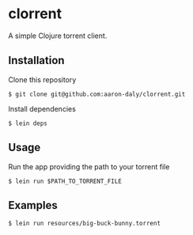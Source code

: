 # clorrent

A simple Clojure torrent client.

## Installation

Clone this repository

    $ git clone git@github.com:aaron-daly/clorrent.git
    
Install dependencies

    $ lein deps

## Usage

Run the app providing the path to your torrent file

    $ lein run $PATH_TO_TORRENT_FILE

## Examples

    $ lein run resources/big-buck-bunny.torrent
